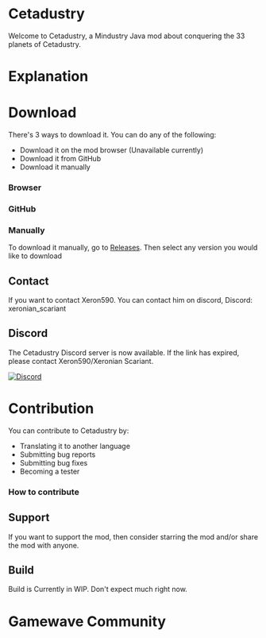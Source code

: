 # Cetadustry
Welcome to Cetadustry, a Mindustry Java mod about conquering the 33 planets of Cetadustry.

# Explanation

# Download
There's 3 ways to download it. You can do any of the following:
- Download it on the mod browser (Unavailable currently)
- Download it from GitHub
- Download it manually

### Browser

### GitHub

### Manually 
To download it manually, go to [Releases](https://github.com/Xeron590/Cetadustry/releases). Then select any version you would like to download

## Contact
If you want to contact Xeron590. You can contact him on discord, Discord: xeronian_scariant

## Discord
The Cetadustry Discord server is now available. If the link has expired, please contact Xeron590/Xeronian Scariant.

[![Discord](https://img.shields.io/discord/992823731409928193?logo=discord&logoColor=white&label=Discord&labelColor=7289DA)](https://discord.gg/BzjzCrxv)

# Contribution
You can contribute to Cetadustry by:
- Translating it to another language
- Submitting bug reports
- Submitting bug fixes
- Becoming a tester

### How to contribute

## Support
If you want to support the mod, then consider starring the mod and/or share the mod with anyone.

## Build

Build is Currently in WIP. Don't expect much right now.

# Gamewave Community

